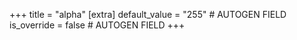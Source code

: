 +++
title = "alpha"
[extra]
default_value = "255" # AUTOGEN FIELD
is_override = false # AUTOGEN FIELD
+++